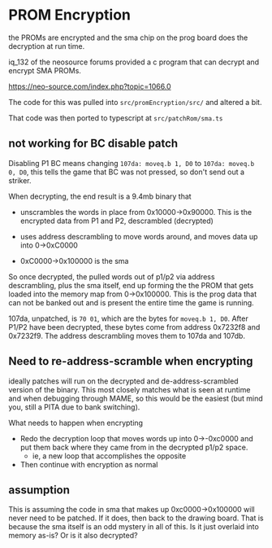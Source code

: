 # PROM Encryption

the PROMs are encrypted and the sma chip on the prog board does the decryption at run time.

iq_132 of the neosource forums provided a c program that can decrypt and encrypt SMA PROMs.

https://neo-source.com/index.php?topic=1066.0

The code for this was pulled into `src/promEncryption/src/` and altered a bit.

That code was then ported to typescript at `src/patchRom/sma.ts`

## not working for BC disable patch

Disabling P1 BC means changing `107da: moveq.b 1, D0` to `107da: moveq.b 0, D0`, this tells the game that BC was not pressed, so don't send out a striker.

When decrypting, the end result is a 9.4mb binary that

- unscrambles the words in place from 0x10000->0x90000. This is the encrypted data from P1 and P2, descrambled (decrypted)

- uses address descrambling to move words around, and moves data up into 0->0xC0000

- 0xC0000->0x100000 is the sma

So once decrypted, the pulled words out of p1/p2 via address descrambling, plus the sma itself, end up forming the the PROM that gets loaded into the memory map from 0->0x100000. This is the prog data that can not be banked out and is present the entire time the game is running.

107da, unpatched, is `70 01`, which are the bytes for `moveq.b 1, D0`. After P1/P2 have been decrypted, these bytes come from address 0x7232f8 and 0x7232f9. The address descrambling moves them to 107da and 107db.

## Need to re-address-scramble when encrypting

ideally patches will run on the decrypted and de-address-scrambled version of the binary. This most closely matches what is seen at runtime and when debugging through MAME, so this would be the easiest (but mind you, still a PITA due to bank switching).

What needs to happen when encrypting

- Redo the decryption loop that moves words up into 0->-0xc0000 and put them back where they came from in the decrypted p1/p2 space.
  - ie, a new loop that accomplishes the opposite
- Then continue with encryption as normal

## assumption

This is assuming the code in sma that makes up 0xc0000->0x100000 will never need to be patched. If it does, then back to the drawing board. That is because the sma itself is an odd mystery in all of this. Is it just overlaid into memory as-is? Or is it also decrypted?
